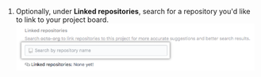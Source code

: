 1. Optionally, under **Linked repositories**, search for a repository you'd like to link to your project board.
![Search field to link repositories](/assets/images/help/projects/search-to-link-repository-on-create.png)
